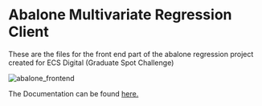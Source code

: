 # Abalone Multivariate Regression Client

These are the files for the front end part of the abalone regression project created for ECS Digital (Graduate Spot Challenge)

![abalone_frontend](https://i.imgur.com/5WXLnNp.png)

The Documentation can be found [here.](https://www.notion.so/Spot-Challenge-Data-e6dee3c88e674de2b1f42d54296fa24c)

